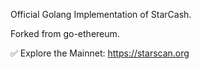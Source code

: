 Official Golang Implementation of StarCash.

Forked from go-ethereum.

✅ Explore the Mainnet: https://starscan.org




